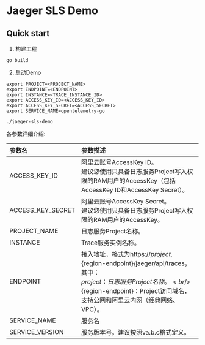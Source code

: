# Jaeger SLS Demo

## Quick start

1. 构建工程
```shell
go build
```

2. 启动Demo
```shell
export PROJECT=<PROJECT_NAME>
export ENDPOINT=<ENDPOINT>
export INSTANCE=<TRACE_INSTANCE_ID>
export ACCESS_KEY_ID=<ACCESS_KEY_ID>
export ACCESS_KEY_SECRET=<ACCESS_SECRET>
export SERVICE_NAME=opentelemetry-go

./jaeger-sls-demo
```

各参数详细介绍:

|参数名|参数描述|
|:---|:---|
|ACCESS_KEY_ID| 阿里云账号AccessKey ID。<br/>建议您使用只具备日志服务Project写入权限的RAM用户的AccessKey（包括AccessKey ID和AccessKey Secret）。|
|ACCESS_KEY_SECRET| 阿里云账号AccessKey Secret。<br/>建议您使用只具备日志服务Project写入权限的RAM用户的AccessKey。|
|PROJECT_NAME|日志服务Project名称。 |
|INSTANCE|Trace服务实例名称。 |
|ENDPOINT|接入地址，格式为https://${project}.${region-endpoint}/jaeger/api/traces，其中：<br/> ${project}：日志服务Project名称。<br/>${region-endpoint}：Project访问域名，支持公网和阿里云内网（经典网络、VPC）。 |
|SERVICE_NAME|服务名|
|SERVICE_VERSION|服务版本号。建议按照va.b.c格式定义。|
